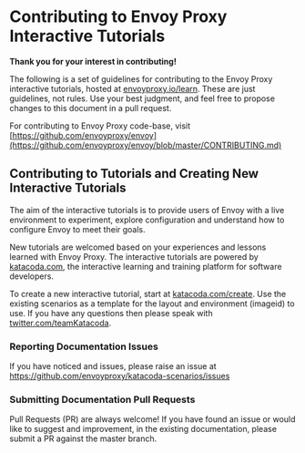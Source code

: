 # Contributing to Envoy Proxy Interactive Tutorials 

**Thank you for your interest in contributing!**

The following is a set of guidelines for contributing to the Envoy Proxy interactive tutorials, hosted at [envoyproxy.io/learn](http://envoyproxy.io/learn).
These are just guidelines, not rules. Use your best judgment, and feel free to propose changes to this document in a pull request.

For contributing to Envoy Proxy code-base, visit [https://github.com/envoyproxy/envoy](https://github.com/envoyproxy/envoy/blob/master/CONTRIBUTING.md)

## Contributing to Tutorials and Creating New Interactive Tutorials

The aim of the interactive tutorials is to provide users of Envoy with a live environment to experiment, explore configuration and understand how to configure Envoy to meet their goals.

New tutorials are welcomed based on your experiences and lessons learned with Envoy Proxy. The interactive tutorials are powered by [katacoda.com](https://katacoda.com), the interactive learning and training platform for software developers. 

To create a new interactive tutorial, start at [katacoda.com/create](https://katacoda.com/create). Use the existing scenarios as a template for the layout and environment (imageid) to use. If you have any questions then please speak with [twitter.com/teamKatacoda](http://twitter.com/teamKatacoda).

### Reporting Documentation Issues

If you have noticed and issues, please raise an issue at https://github.com/envoyproxy/katacoda-scenarios/issues

### Submitting Documentation Pull Requests

Pull Requests (PR) are always welcome! If you have found an issue or would like to suggest and improvement, in the existing documentation, please submit a PR against the master branch.
